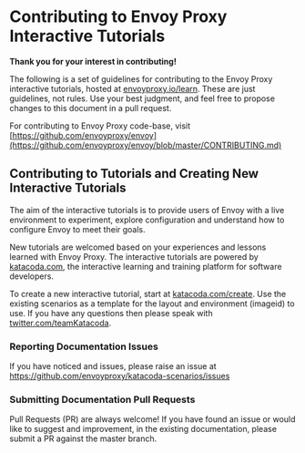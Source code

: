 # Contributing to Envoy Proxy Interactive Tutorials 

**Thank you for your interest in contributing!**

The following is a set of guidelines for contributing to the Envoy Proxy interactive tutorials, hosted at [envoyproxy.io/learn](http://envoyproxy.io/learn).
These are just guidelines, not rules. Use your best judgment, and feel free to propose changes to this document in a pull request.

For contributing to Envoy Proxy code-base, visit [https://github.com/envoyproxy/envoy](https://github.com/envoyproxy/envoy/blob/master/CONTRIBUTING.md)

## Contributing to Tutorials and Creating New Interactive Tutorials

The aim of the interactive tutorials is to provide users of Envoy with a live environment to experiment, explore configuration and understand how to configure Envoy to meet their goals.

New tutorials are welcomed based on your experiences and lessons learned with Envoy Proxy. The interactive tutorials are powered by [katacoda.com](https://katacoda.com), the interactive learning and training platform for software developers. 

To create a new interactive tutorial, start at [katacoda.com/create](https://katacoda.com/create). Use the existing scenarios as a template for the layout and environment (imageid) to use. If you have any questions then please speak with [twitter.com/teamKatacoda](http://twitter.com/teamKatacoda).

### Reporting Documentation Issues

If you have noticed and issues, please raise an issue at https://github.com/envoyproxy/katacoda-scenarios/issues

### Submitting Documentation Pull Requests

Pull Requests (PR) are always welcome! If you have found an issue or would like to suggest and improvement, in the existing documentation, please submit a PR against the master branch.
